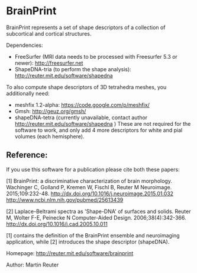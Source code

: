 BrainPrint
==========

BrainPrint represents a set of shape descriptors of a collection of subcortical and cortical structures.

Dependencies:
- FreeSurfer (MRI data needs to be processed with Freesurfer 5.3 or newer): http://freesurfer.net
- ShapeDNA-tria (to perform the shape analysis): http://reuter.mit.edu/software/shapedna

To also compute shape descriptors of 3D tetrahedra meshes, you additionally need:
- meshfix  1.2-alpha: https://code.google.com/p/meshfix/
- Gmsh: http://geuz.org/gmsh/
- shapeDNA-tetra (currently unavailable, contact author http://reuter.mit.edu/software/shapedna )
These are not required for the software to work, and only add 4 more descriptors for white and pial volumes (each hemisphere).


## Reference:

If you use this software for a publication please cite both these papers:

[1]
BrainPrint: a discriminative characterization of brain morphology.
Wachinger C, Golland P, Kremen W, Fischl B, Reuter M
Neuroimage. 2015;109:232-48.
http://dx.doi.org/10.1016/j.neuroimage.2015.01.032
http://www.ncbi.nlm.nih.gov/pubmed/25613439

[2]
Laplace-Beltrami spectra as 'Shape-DNA' of surfaces and solids.
Reuter M, Wolter F-E, Peinecke N
Computer-Aided Design. 2006;38(4):342-366.
http://dx.doi.org/10.1016/j.cad.2005.10.011

[1] contains the definition of the BrainPrint ensemble and neuroimaging application, while
[2] introduces the shape descriptor (shapeDNA).

Homepage: http://reuter.mit.edu/software/brainprint

Author: Martin Reuter
